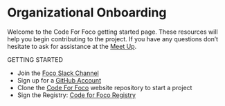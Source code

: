 # Organizational Onboarding

Welcome to the Code For Foco getting started page. These resources will help you begin contributing to the project. If you have any questions don’t hesitate to ask for assistance at the [Meet Up](http://www.meetup.com/Code-for-Fort-Collins/).

GETTING STARTED
- Join the [Foco Slack Channel](https://codeforfocoslack.herokuapp.com)
- Sign up for a [GitHub Account](https://github.com/join)
- Clone the [Code For Foco](https://github.com/CodeForFoco/codeforfoco.github.io) website repository to start a project
- Sign the Registry: [Code for Foco Registry](https://github.com/CodeForFoco/codeforfoco.github.io/tree/master/_posts/registry)
